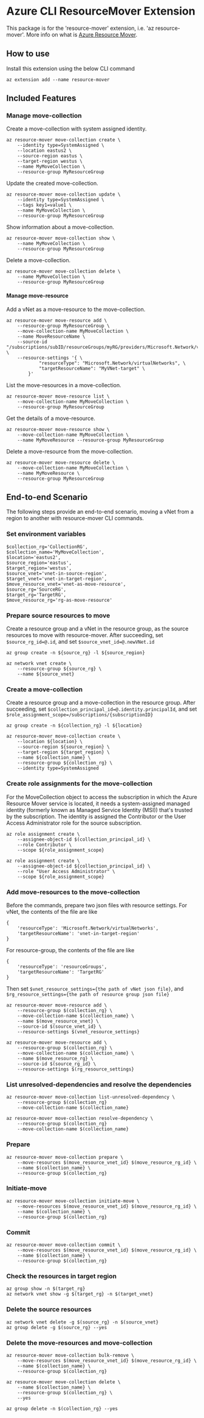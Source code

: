 # Azure CLI ResourceMover Extension #
This package is for the 'resource-mover' extension, i.e. 'az resource-mover'. More info on what is [Azure Resource Mover](https://docs.microsoft.com/en-us/azure/resource-mover/overview).

## How to use
Install this extension using the below CLI command
```
az extension add --name resource-mover
```

## Included Features
### Manage move-collection

Create a move-collection with system assigned identity.
```
az resource-mover move-collection create \
    --identity type=SystemAssigned \
    --location eastus2 \
    --source-region eastus \
    --target-region westus \
    --name MyMoveCollection \
    --resource-group MyResourceGroup
```

Update the created move-collection.
```
az resource-mover move-collection update \
    --identity type=SystemAssigned \
    --tags key1=value1 \
    --name MyMoveCollection \
    --resource-group MyResourceGroup
```

Show information about a move-collection.
```
az resource-mover move-collection show \
    --name MyMoveCollection \
    --resource-group MyResourceGroup
```

Delete a move-collection.
```
az resource-mover move-collection delete \
    --name MyMoveCollection \
    --resource-group MyResourceGroup
```

#### Manage move-resource

Add a vNet as a move-resource to the move-collection.
```
az resource-mover move-resource add \
    --resource-group MyResourceGroup \
    --move-collection-name MyMoveCollection \
    --name MoveResourceName \
    --source-id "/subscriptions/subID/resourceGroups/myRG/providers/Microsoft.Network/virtualNetworks/MyVNet" \
    --resource-settings '{ \
            "resourceType": "Microsoft.Network/virtualNetworks", \
            "targetResourceName": "MyVNet-target" \
        }'
```

List the move-resources in a move-collection.
```
az resource-mover move-resource list \
    --move-collection-name MyMoveCollection \
    --resource-group MyResourceGroup
```

Get the details of a move-resource.
```
az resource-mover move-resource show \
    --move-collection-name MyMoveCollection \
    --name MyMoveResource --resource-group MyResourceGroup
```

Delete a move-resource from the move-collection.
```
az resource-mover move-resource delete \
    --move-collection-name MyMoveCollection \
    --name MyMoveResource \
    --resource-group MyResourceGroup
```

## End-to-end Scenario
The following steps provide an end-to-end scenario, moving a vNet from a region to another with resource-mover CLI commands.

### Set environment variables
```
$collection_rg='CollectionRG',
$collection_name='MyMoveCollection',
$location='eastus2',
$source_region='eastus',
$target_region='westus',
$source_vnet='vnet-in-source-region',
$target_vnet='vnet-in-target-region',
$move_resource_vnet='vnet-as-move-resource',
$source_rg='SourceRG',
$target_rg='TargetRG',
$move_resource_rg='rg-as-move-resource'
```

### Prepare source resources to move
Create a resource group and a vNet in the resource group, as the source resources to move with resource-mover. After succeeding, set `$source_rg_id=@.id`, and set `$source_vnet_id=@.newVNet.id`
```
az group create -n ${source_rg} -l ${source_region}

az network vnet create \
    --resource-group ${source_rg} \
    --name ${source_vnet}
```

### Create a move-collection
Create a resource group and a move-collection in the resource group. After succeeding, set `$collection_principal_id=@.identity.principalId`, and set `$role_assignment_scope=/subscriptions/{subscriptionID}`
```
az group create -n ${collection_rg} -l ${location}

az resource-mover move-collection create \
    --location ${location} \
    --source-region ${source_region} \
    --target-region ${target_region} \
    --name ${collection_name} \
    --resource-group ${collection_rg} \
    --identity type=SystemAssigned
```

### Create role assignments for the move-collection
For the MoveCollection object to access the subscription in which the Azure Resource Mover service is located, it needs a system-assigned managed identity (formerly known as Managed Service Identity (MSI)) that's trusted by the subscription.
The identity is assigned the Contributor or the User Access Administrator role for the source subscription.
```
az role assignment create \
    --assignee-object-id $(collection_principal_id} \
    --role Contributor \
    --scope ${role_assignment_scope}

az role assignment create \
    --assignee-object-id ${collection_principal_id} \
    --role "User Access Administrator" \
    --scope ${role_assignment_scope}
```

### Add move-resources to the move-collection
Before the commands, prepare two json files with resource settings. For vNet, the contents of the file are like
```
{
    'resourceType': 'Microsoft.Network/virtualNetworks',
    'targetResourceName': 'vnet-in-target-region'
}
``` 
For resource-group, the contents of the file are like
```
{
    'resourceType': 'resourceGroups',
    'targetResourceName': 'TargetRG'
}
```
Then set `$vnet_resource_settings={the path of vNet json file}`, and `$rg_resource_settings={the path of resource group json file}`
```
az resource-mover move-resource add \
    --resource-group $(collection_rg} \
    --move-collection-name $(collection_name} \
    --name $(move_resource_vnet} \
    --source-id $(source_vnet_id} \
    --resource-settings $(vnet_resource_settings}

az resource-mover move-resource add \
    --resource-group $(collection_rg} \
    --move-collection-name $(collection_name} \
    --name $(move_resource_rg} \
    --source-id $(source_rg_id} \
    --resource-settings $(rg_resource_settings}
```

### List unresolved-dependencies and resolve the dependencies
```
az resource-mover move-collection list-unresolved-dependency \
    --resource-group $(collection_rg}
    --move-collection-name $(collection_name}

az resource-mover move-collection resolve-dependency \
    --resource-group $(collection_rg}
    --move-collection-name $(collection_name}
```

### Prepare
```
az resource-mover move-collection prepare \
    --move-resources $(move_resource_vnet_id} $(move_resource_rg_id} \
    --name $(collection_name} \
    --resource-group $(collection_rg}
```

### Initiate-move
```
az resource-mover move-collection initiate-move \
    --move-resources $(move_resource_vnet_id} $(move_resource_rg_id} \
    --name $(collection_name} \
    --resource-group $(collection_rg}
```

### Commit
```
az resource-mover move-collection commit \
    --move-resources $(move_resource_vnet_id} $(move_resource_rg_id} \
    --name $(collection_name} \
    --resource-group $(collection_rg}
```

### Check the resources in target region
```
az group show -n $(target_rg}
az network vnet show -g $(target_rg} -n $(target_vnet}
```

### Delete the source resources
```
az network vnet delete -g $(source_rg} -n $(source_vnet}
az group delete -g $(source_rg} --yes
```

### Delete the move-resources and move-collection
```
az resource-mover move-collection bulk-remove \
    --move-resources $(move_resource_vnet_id} $(move_resource_rg_id} \
    --name $(collection_name} \
    --resource-group $(collection_rg}

az resource-mover move-collection delete \
    --name $(collection_name} \
    --resource-group $(collection_rg} \
    --yes

az group delete -n $(collection_rg} --yes
```